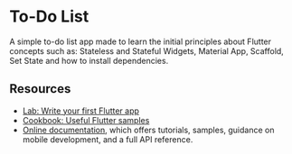 # To-Do List

A simple to-do list app made to learn the initial principles about Flutter concepts such as: Stateless and Stateful Widgets, Material App, Scaffold, Set State and how to install dependencies.

## Resources

- [Lab: Write your first Flutter app](https://docs.flutter.dev/get-started/codelab)
- [Cookbook: Useful Flutter samples](https://docs.flutter.dev/cookbook)
- [Online documentation](https://docs.flutter.dev/), which offers tutorials,
  samples, guidance on mobile development, and a full API reference.
